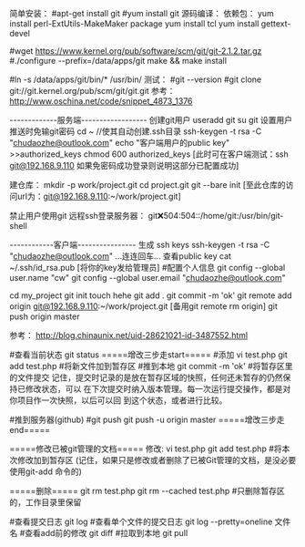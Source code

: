 简单安装：
#apt-get install git
#yum install git
源码编译：
依赖包：
yum install perl-ExtUtils-MakeMaker package
yum install tcl
yum install gettext-devel

#wget https://www.kernel.org/pub/software/scm/git/git-2.1.2.tar.gz
#./configure --prefix=/data/apps/git
make && make install

#ln -s /data/apps/git/bin/* /usr/bin/
测试：
#git --version
#git clone git://git.kernel.org/pub/scm/git/git.git
参考：http://www.oschina.net/code/snippet_4873_1376

-------------服务端------------------
创建git用户
useradd git
su git
设置用户推送时免输git密码
cd ~
//使其自动创建.ssh目录
ssh-keygen -t rsa -C "chudaozhe@outlook.com"
echo "客户端用户的public key" >>authorized_keys
chmod 600 authorized_keys
[此时可在客户端测试：ssh git@192.168.9.110 如果免密码成功登录则说明这部分已配置成功]

建仓库：
mkdir -p work/project.git
cd project.git
git --bare init
[至此仓库的访问url为：git@192.168.9.110:~/work/project.git]

禁止用户使用git 远程ssh登录服务器：
git:x:504:504::/home/git:/usr/bin/git-shell

------------客户端----------------
生成 ssh keys
ssh-keygen -t rsa -C "chudaozhe@outlook.com"
...连连回车...
查看public key
cat ~/.ssh/id_rsa.pub
[将你的key发给管理员]
#配置个人信息
git config --global user.name "cw"
git config --global user.email "chudaozhe@outlook.com"

cd my_project
git init
touch hehe
git add .
git commit -m 'ok'
git remote add origin git@192.168.9.110:~/work/project.git
[备用git remote rm origin]
git push origin master

参考：
http://blog.chinaunix.net/uid-28621021-id-3487552.html

#查看当前状态
git status
=====增改三步走start=====
#添加
vi test.php
git add test.php #将新文件加到暂存区
#推到本地
git commit -m 'ok' #将暂存区里的文件提交
记住，提交时记录的是放在暂存区域的快照，任何还未暂存的仍然保持已修改状态，可以
在下次提交时纳入版本管理。每一次运行提交操作，都是对你项目作一次快照，以后可以回
到这个状态，或者进行比较。

#推到服务器(github)
#git push
git push -u origin master
=====增改三步走end=====

=====修改已被git管理的文档=====
修改:
vi test.php
git add test.php #将本次修改加到暂存区
(记住，如果只是修改或者删除了已被Git管理的文档，是没必要使用git-add 命令的)

=====删除=====
git rm test.php
git rm --cached test.php #只删除暂存区的，工作目录里保留

#查看提交日志
git log
#查看单个文件的提交日志
git log --pretty=oneline 文件名
#查看add前的修改
git diff
#拉取到本地
git pull

